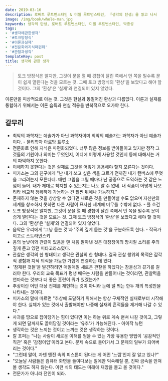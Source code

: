 ```yaml
---
date: 2019-03-16
description: 로버트 루트번스타인 & 미셸 루트번스타인, 『생각의 탄생』을 읽고 나서
image: /img/book/whole-man.jpg
keywords: 생각의 탄생, 로버트 루트번스타인, 미셸 루트번스타인, 박종성
tags:
- '#생각에관한생각'
- '#토크방정식'
- '#이론과실재'
- '#전문화와지식파편화'
- '#관찰과생각'
templateKey: post
title: 생각에 관한 생각
---
```


>토크 방정식은 알지만, 그것이 문을 열 때 경첩이 달린 쪽에서 먼 쪽을 밀수록 문이 쉽게 열린다는 것을 모르는 것. 그때 토크 방정식의 '환상'을 보았다고 해야 할 것이다. 그의 '환상'은 '실재'와 연결되어 있지 않았다.

이론만을 피상적으로 아는 것. 그것은 현실과 동떨어진 환상과 다름없다. 이론과 실재를 통합하기 위해서는 이론 습득과 현실 적용을 반복적으로 오가야 한다.

## 갈무리

- 최악의 과학자는 예술가가 아닌 과학자이며 최악의 예술가는 과학자가 아닌 예술가이다. - 물리학자 아르망 트루소
- 전문화로 인해 지식은 파편화되었다. 너무 많은 정보를 받아들이고 있지만 정작 그것들의 기원이나 의미는 무엇인지, 어디에 어떻게 사용할 것인지 등에 대해서는 거의 파악하지 못한다.
- 이해하지 못한다는 것은 실제로 그것을 어떻게 응용해야 할지 모른다는 것이다.
- 피카소는 그의 친구에게 "난 내가 쓰고 싶은 색을 고르기 전까진 내가 캔버스에 무엇을 그리려는지 모른다네. 매번 그림을 그릴 때마다 난 공중으로 도약하는 것 같은 느낌이 들어. 내가 제대로 착지할 수 있는지는 나도 알 수 없네. 내 작품이 어떻게 나오리라 비교적 정확하게 가늠하는 건 훨씬 뒤에나 가능하지."
- 존재하지 않는 것을 상상할 수 없다면 새로운 것을 만들어낼 수도 없으며 자신만의 세계를 창조하지 못하면 다른 사람이 묘사한 세계에 머무를 수밖에 없다. - 폴 호건
- 토크 방정식은 알지만, 그것이 문을 열 때 경첩이 달린 쪽에서 먼 쪽을 밀수록 문이 쉽게 열린다는 것을 모르는 것. 그때 토크 방정식의 '환상'을 보았다고 해야 할 것이다. 그의 '환상'은 '실재'와 연결되어 있지 않았다.
- 음악은 우리에게 '그냥 듣는 것'과 '주의 깊게 듣는 것'을 구분하도록 한다. - 작곡가 이고르 스트라빈스키
- 음의 높낮이와 관련이 있음을 맨 처음 알아낸 것은 대장장이의 망치질 소리를 주의 깊게 듣고 있던 피타고라스였다.
- 관찰은 생각의 한 형태이고 생각은 관찰의 한 형태다. 결국 관찰 행위의 목적은 감각적 경험과 지적 의식을 가능한 가깝게 연결하는 데 있다.
- '잠재된 것들'을 발견하려면 매일매일 새로운 관찰을 하겠다는 참을성과 끈기를 길러야 한다. 우리의 교육 목표가 평생 배우는 사람을 만들어내는 것이라면, 관찰력을 연마하는 것보다 더 좋은 훈련이 뭐가 있겠는가?
- 추상이란 어떤 대상 전체를 재현하는 것이 아니라 눈에 덜 띄는 한두 개의 특성만을 나타내는 것이다.
- 피카소의 말에 따르면 "추상에 도달하기 위해서는 항상 구체적인 실재로부터 시작해야 한다. 실체가 있는 것에서 출발해야만 나중에 실재의 흔적들을 제거해 나갈 수 있다."
- 사과를 땅으로 잡아당기는 힘이 있다면 이는 하늘 위로 계속 뻗쳐 나갈 것이고, 그렇게 되면 달까지도 끌어당길 것이라는 '유추'가 가능해진다. - 아이작 뉴턴
- 생각하는 것은 느끼는 것이고 느끼는 것은 생각하는 것이다.
- 칼 포퍼는 "나는 사람이 새로운 이해를 얻을 수 있는 가장 유용한 방법이 '공감적인 직관' 혹은 '감정이입'이라고 본다. 문제 속으로 들어가서 그 문제의 일부가 되어버리는 것이다."
- "그런데 말야, 자넨 엔진 속의 피스톤이 된다는 게 어떤 '느낌'인지 잘 알고 있나?"
- "오늘날 사람들은 컴퓨터 화면을 들여다보는 일에만 익숙해질 뿐, 진짜 금속을 만져볼 생각도 하지 않는다. 이런 식의 태도는 미래에 재앙을 몰고 올 것이다."
- 전문가가 아니라 전인이 되라.